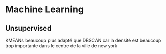 # Machine Learning


## Unsupervised 

KMEANs beaucoup plus adapté que DBSCAN car la densité est beaucoup trop importante dans le centre de la ville de new york

